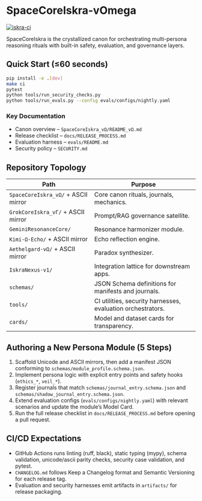 # SpaceCoreIskra-vOmega

[![iskra-ci](https://github.com/ggabrann/SpaceCoreIskra-vOmega/actions/workflows/ci.yml/badge.svg)](../../actions)

SpaceCoreIskra is the crystallized canon for orchestrating multi-persona reasoning rituals with built-in safety, evaluation, and governance layers.

## Quick Start (≤60 seconds)

```bash
pip install -e .[dev]
make ci
pytest
python tools/run_security_checks.py
python tools/run_evals.py --config evals/configs/nightly.yaml
```

### Key Documentation

- Canon overview – `SpaceCoreIskra_vΩ/README_vΩ.md`
- Release checklist – `docs/RELEASE_PROCESS.md`
- Evaluation harness – `evals/README.md`
- Security policy – `SECURITY.md`

## Repository Topology

| Path | Purpose |
| ---- | ------- |
| `SpaceCoreIskra_vΩ/` + ASCII mirror | Core canon rituals, journals, mechanics. |
| `GrokCoreIskra_vΓ/` + ASCII mirror | Prompt/RAG governance satellite. |
| `GeminiResonanceCore/` | Resonance harmonizer module. |
| `Kimi-Ω-Echo/` + ASCII mirror | Echo reflection engine. |
| `Aethelgard-vΩ/` + ASCII mirror | Paradox synthesizer. |
| `IskraNexus-v1/` | Integration lattice for downstream apps. |
| `schemas/` | JSON Schema definitions for manifests and journals. |
| `tools/` | CI utilities, security harnesses, evaluation orchestrators. |
| `cards/` | Model and dataset cards for transparency. |

## Authoring a New Persona Module (5 Steps)

1. Scaffold Unicode and ASCII mirrors, then add a manifest JSON conforming to `schemas/module_profile.schema.json`.
2. Implement persona logic with explicit entry points and safety hooks (`ethics_*`, `veil_*`).
3. Register journals that match `schemas/journal_entry.schema.json` and `schemas/shadow_journal_entry.schema.json`.
4. Extend evaluation configs (`evals/configs/nightly.yaml`) with relevant scenarios and update the module’s Model Card.
5. Run the full release checklist in `docs/RELEASE_PROCESS.md` before opening a pull request.

## CI/CD Expectations

- GitHub Actions runs linting (ruff, black), static typing (mypy), schema validation, unicode/ascii parity checks, security case validation, and pytest.
- `CHANGELOG.md` follows Keep a Changelog format and Semantic Versioning for each release tag.
- Evaluation and security harnesses emit artifacts in `artifacts/` for release packaging.

